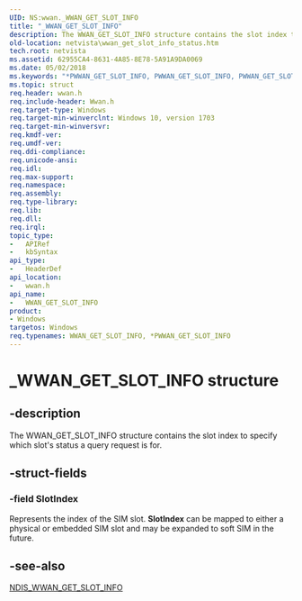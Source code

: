 ```yaml
---
UID: NS:wwan._WWAN_GET_SLOT_INFO
title: "_WWAN_GET_SLOT_INFO"
description: The WWAN_GET_SLOT_INFO structure contains the slot index to specify which slot's status a query request is for.
old-location: netvista\wwan_get_slot_info_status.htm
tech.root: netvista
ms.assetid: 62955CA4-8631-4A85-8E78-5A91A9DA0069
ms.date: 05/02/2018
ms.keywords: "*PWWAN_GET_SLOT_INFO, PWWAN_GET_SLOT_INFO, PWWAN_GET_SLOT_INFO structure pointer [Network Drivers Starting with Windows Vista], WWAN_GET_SLOT_INFO, WWAN_GET_SLOT_INFO structure [Network Drivers Starting with Windows Vista], _WWAN_GET_SLOT_INFO, netvista.wwan_get_slot_info_status, wwan/PWWAN_GET_SLOT_INFO, wwan/WWAN_GET_SLOT_INFO"
ms.topic: struct
req.header: wwan.h
req.include-header: Wwan.h
req.target-type: Windows
req.target-min-winverclnt: Windows 10, version 1703
req.target-min-winversvr: 
req.kmdf-ver: 
req.umdf-ver: 
req.ddi-compliance: 
req.unicode-ansi: 
req.idl: 
req.max-support: 
req.namespace: 
req.assembly: 
req.type-library: 
req.lib: 
req.dll: 
req.irql: 
topic_type:
-	APIRef
-	kbSyntax
api_type:
-	HeaderDef
api_location:
-	wwan.h
api_name:
-	WWAN_GET_SLOT_INFO
product:
- Windows
targetos: Windows
req.typenames: WWAN_GET_SLOT_INFO, *PWWAN_GET_SLOT_INFO
---
```


# _WWAN_GET_SLOT_INFO structure


## -description


The WWAN_GET_SLOT_INFO structure contains the slot index to specify which slot's status a query request is for.


## -struct-fields




### -field SlotIndex

Represents the index of the SIM slot. <b>SlotIndex</b> can be mapped to either a physical or embedded SIM slot and may be expanded to soft SIM in the future.


## -see-also




<a href="https://msdn.microsoft.com/214AFAD3-B211-4D66-8CFC-58F8EB407B83">NDIS_WWAN_GET_SLOT_INFO</a>
 

 

